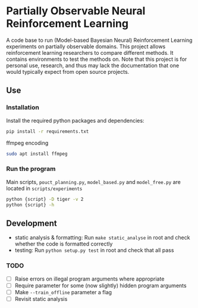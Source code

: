 # Partially Observable Neural Reinforcement Learning

A code base to run (Model-based Bayesian Neural) Reinforcement Learning
experiments on partially observable domains. This project allows reinforcement
learning researchers to compare different methods. It contains environments to
test the methods on. Note that this project is for personal use, research, and
thus may lack the documentation that one would typically expect from open
source projects.

## Use

### Installation

Install the required python packages and dependencies:

```bash
pip install -r requirements.txt
```

ffmpeg encoding

```bash
sudo apt install ffmpeg
```

### Run the program

Main scripts, `pouct_planning.py`, `model_based.py` and `model_free.py` are
located in `scripts/experiments`

```bash
python {script} -D tiger -v 2
python {script} -h
```

## Development

* static analysis & formatting: Run `make static_analyse` in root and check
  whether the code is formatted correctly
* testing: Run `python setup.py test` in root and check that all pass

### TODO

* [ ] Raise errors on illegal program arguments where appropriate
* [ ] Require parameter for some (now slightly) hidden program arguments
* [ ] Make `--train_offline` parameter a flag
* [ ] Revisit static analysis
